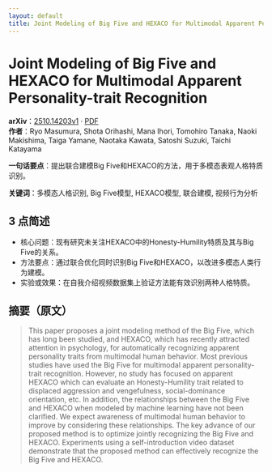 ```yaml
---
layout: default
title: Joint Modeling of Big Five and HEXACO for Multimodal Apparent Personality-trait Recognition
---
```


# Joint Modeling of Big Five and HEXACO for Multimodal Apparent Personality-trait Recognition
**arXiv**：[2510.14203v1](https://arxiv.org/abs/2510.14203) · [PDF](https://arxiv.org/pdf/2510.14203.pdf)  
**作者**：Ryo Masumura, Shota Orihashi, Mana Ihori, Tomohiro Tanaka, Naoki Makishima, Taiga Yamane, Naotaka Kawata, Satoshi Suzuki, Taichi Katayama  

**一句话要点**：提出联合建模Big Five和HEXACO的方法，用于多模态表观人格特质识别。

**关键词**：多模态人格识别, Big Five模型, HEXACO模型, 联合建模, 视频行为分析

## 3 点简述
- 核心问题：现有研究未关注HEXACO中的Honesty-Humility特质及其与Big Five的关系。
- 方法要点：通过联合优化同时识别Big Five和HEXACO，以改进多模态人类行为建模。
- 实验或效果：在自我介绍视频数据集上验证方法能有效识别两种人格特质。

## 摘要（原文）

> This paper proposes a joint modeling method of the Big Five, which has long
> been studied, and HEXACO, which has recently attracted attention in psychology,
> for automatically recognizing apparent personality traits from multimodal human
> behavior. Most previous studies have used the Big Five for multimodal apparent
> personality-trait recognition. However, no study has focused on apparent HEXACO
> which can evaluate an Honesty-Humility trait related to displaced aggression
> and vengefulness, social-dominance orientation, etc. In addition, the
> relationships between the Big Five and HEXACO when modeled by machine learning
> have not been clarified. We expect awareness of multimodal human behavior to
> improve by considering these relationships. The key advance of our proposed
> method is to optimize jointly recognizing the Big Five and HEXACO. Experiments
> using a self-introduction video dataset demonstrate that the proposed method
> can effectively recognize the Big Five and HEXACO.


